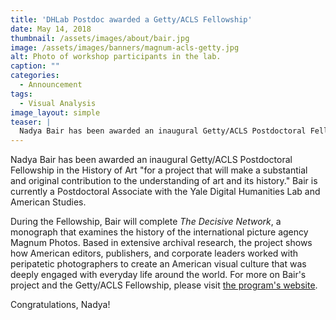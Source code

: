```yaml
---
title: 'DHLab Postdoc awarded a Getty/ACLS Fellowship'
date: May 14, 2018
thumbnail: /assets/images/about/bair.jpg
image: /assets/images/banners/magnum-acls-getty.jpg
alt: Photo of workshop participants in the lab.
caption: ""
categories: 
  - Announcement
tags:
  - Visual Analysis
image_layout: simple
teaser: |
  Nadya Bair has been awarded an inaugural Getty/ACLS Postdoctoral Fellowship in the History of Art to work on The Decisive Network.
---
```

Nadya Bair has been awarded an inaugural Getty/ACLS Postdoctoral Fellowship in the History of Art "for a project that will make a substantial and original contribution to the understanding of art and its history." Bair is currently a Postdoctoral Associate with the Yale Digital Humanities Lab and American Studies. 

During the Fellowship, Bair will complete *The Decisive Network*, a monograph that examines the history of the international picture agency Magnum Photos. Based in extensive archival research, the project shows how American editors, publishers, and corporate leaders worked with peripatetic photographers to create an American visual culture that was deeply engaged with everyday life around the world. For more on Bair's project and the Getty/ACLS Fellowship, please visit <a href='http://www.acls.org/research/getty.aspx?id=13501' target='_blank'>the program's website</a>.

Congratulations, Nadya!